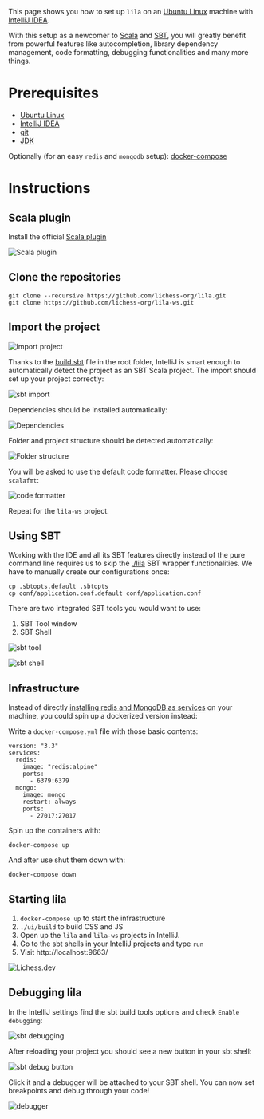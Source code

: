 This page shows you how to set up `lila` on an [Ubuntu Linux](https://releases.ubuntu.com/20.04/) machine with [IntelliJ IDEA](https://www.jetbrains.com/idea/).

With this setup as a newcomer to [Scala](https://www.scala-lang.org/) and [SBT](https://www.scala-sbt.org/), you will greatly benefit from powerful features like autocompletion, library dependency management, code formatting, debugging functionalities and many more things.

# Prerequisites
* [Ubuntu Linux](https://releases.ubuntu.com/20.04/)
* [IntelliJ IDEA](https://www.jetbrains.com/idea/)
* [git](https://git-scm.com/)
* [JDK](https://openjdk.java.net/install/)

Optionally (for an easy `redis` and `mongodb` setup): [docker-compose](https://docs.docker.com/compose/install/)

# Instructions 

## Scala plugin

Install the official [Scala plugin](https://plugins.jetbrains.com/plugin/1347-scala)

![Scala plugin](https://user-images.githubusercontent.com/401815/103236551-15a68780-493d-11eb-8a86-4885b98e94f2.png)

## Clone the repositories

    git clone --recursive https://github.com/lichess-org/lila.git
    git clone https://github.com/lichess-org/lila-ws.git

## Import the project

![Import project](https://user-images.githubusercontent.com/401815/103237147-ad58a580-493e-11eb-94f8-7d27ce866fde.png)

Thanks to the [build.sbt](https://github.com/lichess-org/lila/blob/master/build.sbt) file in the root folder, IntelliJ is smart enough to automatically detect the project as an SBT Scala project. The import should set up your project correctly:

![sbt import](https://user-images.githubusercontent.com/401815/103237304-222bdf80-493f-11eb-80c7-aa9feb7111f9.png)

Dependencies should be installed automatically:

![Dependencies](https://user-images.githubusercontent.com/401815/103237836-c5c9bf80-4940-11eb-8237-c403a8c621f5.png)

Folder and project structure should be detected automatically:

![Folder structure](https://user-images.githubusercontent.com/401815/103237894-f90c4e80-4940-11eb-99e4-b8a1d1a24b15.png)

You will be asked to use the default code formatter. Please choose `scalafmt`:

![code formatter](https://user-images.githubusercontent.com/401815/103237986-3c66bd00-4941-11eb-9eba-27c4e8738e62.png)

Repeat for the `lila-ws` project.

## Using SBT

Working with the IDE and all its SBT features directly instead of the pure command line requires us to skip the [./lila](https://github.com/lichess-org/lila/blob/master/lila) SBT wrapper functionalities.
We have to manually create our configurations once:

    cp .sbtopts.default .sbtopts
    cp conf/application.conf.default conf/application.conf

There are two integrated SBT tools you would want to use:
1. SBT Tool window
1. SBT Shell

![sbt tool](https://user-images.githubusercontent.com/401815/103238471-bcd9ed80-4942-11eb-9720-fcca259a8070.png)

![sbt shell](https://user-images.githubusercontent.com/401815/103238560-fd396b80-4942-11eb-85b9-b7c3b313cf72.png)


## Infrastructure

Instead of directly [installing redis and MongoDB as services](https://github.com/lichess-org/lila/wiki/Lichess-Development-Onboarding#running-infrastructure) on your machine, you could spin up a dockerized version instead:

Write a `docker-compose.yml` file with those basic contents:

    version: "3.3"
    services:
      redis:
        image: "redis:alpine"
        ports:
          - 6379:6379
      mongo:
        image: mongo
        restart: always
        ports:
          - 27017:27017

Spin up the containers with:

    docker-compose up

And after use shut them down with: 

    docker-compose down

## Starting lila

1. `docker-compose up` to start the infrastructure 
1. `./ui/build` to build CSS and JS
1. Open up the `lila` and `lila-ws` projects in IntelliJ.
1. Go to the sbt shells in your IntelliJ projects and type `run`
1. Visit http://localhost:9663/ 

![Lichess.dev](https://user-images.githubusercontent.com/401815/103240328-f3663700-4947-11eb-8992-9a559be711ec.png)

## Debugging lila

In the IntelliJ settings find the sbt build tools options and check `Enable debugging`:

![sbt debugging](https://user-images.githubusercontent.com/401815/103239791-7e463200-4946-11eb-98f9-0fcecc06e7e0.png)

After reloading your project you should see a new button in your sbt shell:

![sbt debug button](https://user-images.githubusercontent.com/401815/103240011-09272c80-4947-11eb-9cf6-9b1d03b66a9b.png)

Click it and a debugger will be attached to your SBT shell. You can now set breakpoints and debug through your code!

![debugger](https://user-images.githubusercontent.com/401815/103240435-44762b00-4948-11eb-9b11-276775cd8e4e.png)